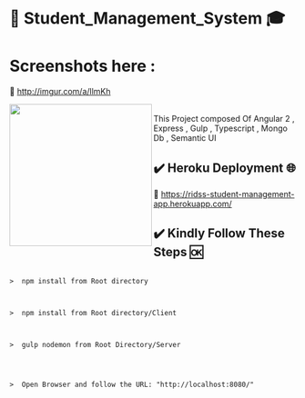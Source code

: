 #  :department_store: Student_Management_System   :mortar_board: 

# Screenshots here : 
:link: <a>http://imgur.com/a/llmKh</a>

<a href="http://i.imgur.com/L6EKp0H.png"><img src="http://i.imgur.com/L6EKp0H.png" align="left" width="250"></a>
<br>
This Project composed Of Angular 2 , Express , Gulp , Typescript , Mongo Db , Semantic UI

##  :heavy_check_mark:  Heroku Deployment   :globe_with_meridians:
                                                                                                                
 :link:   https://ridss-student-management-app.herokuapp.com/ 
  
##  :heavy_check_mark:  Kindly Follow These Steps   :ok:
                                                                         
                                                                          
 
  ```
  
>  npm install from Root directory

                                                                 
                                                                    
>  npm install from Root directory/Client

                                                                    
                                                                      
>  gulp nodemon from Root Directory/Server

                                                                      
                                                           

>  Open Browser and follow the URL: "http://localhost:8080/"


```
